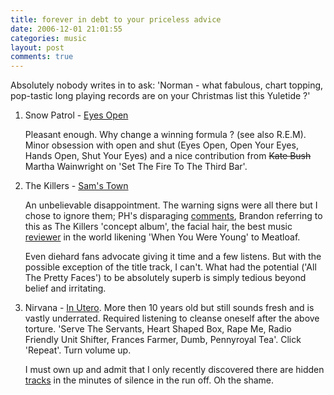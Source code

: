 ```yaml
---
title: forever in debt to your priceless advice
date: 2006-12-01 21:01:55
categories: music
layout: post
comments: true
---
```

Absolutely nobody writes in to ask: 'Norman - what fabulous, chart
topping, pop-tastic long playing records are on your Christmas list this
Yuletide ?'

1. Snow Patrol -
    [Eyes Open](http://www.amazon.co.uk/Eyes-Open-Snow-Patrol/dp/B000F5GJY6/sr=1-1/qid=1164980517/ref=sr_1_1/203-2869917-8143900?ie=UTF8&s=music)

    Pleasant enough. Why change a winning formula ? (see also R.E.M). Minor
    obsession with open and shut (Eyes Open, Open Your Eyes, Hands Open,
    Shut Your Eyes) and a nice contribution from ~~Kate Bush~~ Martha
    Wainwright on 'Set The Fire To The Third Bar'.

2. The Killers -
    [Sam's Town](http://www.amazon.co.uk/Sams-Town-Killers/dp/B000HDR9NG/sr=8-1/qid=1164980452/ref=pd_ka_1/203-2869917-8143900?ie=UTF8&s=music)
 
    An unbelievable disappointment. The warning signs were all there but I
    chose to ignore them; PH's disparaging
    [comments](http://www.nbrightside.com/blog/2006/09/11/the-killers/#comment-862),
    Brandon referring to this as The Killers 'concept album', the facial
    hair, the best music
    [reviewer](http://www.nbrightside.com/blog/2006/02/23/probably-the-best-music-review-in-the-world/)
    in the world likening 'When You Were Young' to Meatloaf.

    Even diehard fans advocate giving it time and a few listens. But with
    the possible exception of the title track, I can't. What had the
    potential ('All The Pretty Faces') to be absolutely superb is simply
    tedious beyond belief and irritating.

3. Nirvana -
    [In Utero](http://www.amazon.co.uk/Utero-Nirvana/dp/B0000072KY/sr=1-1/qid=1164985516/ref=sr_1_1/203-2869917-8143900?ie=UTF8&s=music).
    More then 10 years old but still sounds fresh and is vastly underrated.
    Required listening to cleanse oneself after the above torture.
    'Serve The Servants, Heart Shaped Box, Rape Me, Radio Friendly Unit
    Shifter, Frances Farmer, Dumb, Pennyroyal Tea'. Click 'Repeat'. Turn
    volume up.

    I must own up and admit that I only recently discovered there are hidden
    [tracks](http://www.completenirvana.co.uk/php/faq/#15) in the minutes of
    silence in the run off. Oh the shame.
